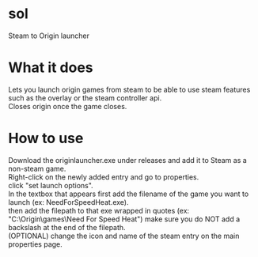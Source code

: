 # sol
 Steam to Origin launcher

# What it does
Lets you launch origin games from steam to be able to use steam features such as the overlay or the steam controller api.  
Closes origin once the game closes.

# How to use
Download the originlauncher.exe under releases and add it to Steam as a non-steam game.  
Right-click on the newly added entry and go to properties.  
click "set launch options".  
In the textbox that appears first add the filename of the game you want to launch (ex: NeedForSpeedHeat.exe).  
then add the filepath to that exe wrapped in quotes (ex: "C:\Origin\games\Need For Speed Heat") make sure you do NOT add a backslash at the end of the filepath.  
(OPTIONAL) change the icon and name of the steam entry on the main properties page.

